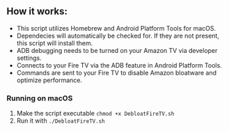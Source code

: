 ## How it works:

- This script utilizes Homebrew and Android Platform Tools for macOS.
- Dependecies will automatically be checked for. If they are not present, this script will install them.
- ADB debugging needs to be turned on your Amazon TV via developer settings.
- Connects to your Fire TV via the ADB feature in Android Platform Tools.
- Commands are sent to your Fire TV to disable Amazon bloatware and optimize performance.
  
### Running on macOS
1. Make the script executable `chmod +x DebloatFireTV.sh`
2. Run it with `./DebloatFireTV.sh`
